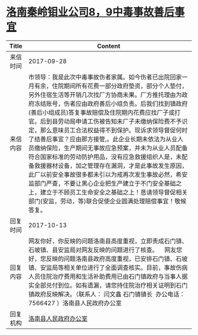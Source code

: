 # <a href="http://www.shangluo.gov.cn/zmhd/ldxxxx.jsp?urltype=leadermail.LeaderMailContentUrl&wbtreeid=1112&leadermailid=4357">洛南秦岭钼业公司8，9中毒事故善后事宜</a>
| Title |                                                                                                                                                                                                         Content                                                                                                                                                                                                          |
|:-----:|--------------------------------------------------------------------------------------------------------------------------------------------------------------------------------------------------------------------------------------------------------------------------------------------------------------------------------------------------------------------------------------------------------------------------|
| 来信时间  | 2017-09-28                                                                                                                                                                                                                                                                                                                                                                                                               |
| 来信内容  | 市领导：我是此次中毒事故伤者家属。如今伤者已出院回家一月有余，住院期间所有花费一部分政府垫资，部分个人垫付，另外住宿生活等开销几次找厂方协商未果。厂方推托理由为政府冻结账号，伤者应由政府善后小组负责。后我们找到镇政府(善后小组成员)答复事故赔偿及住院期内花费应找厂子或打官。后到县劳动局申请工伤被告知未厂子未缴纳保险费不予识定，那么意味员工合法权益得不到保护。现诉求领导督促何时了结善后事宜？应由那方接管,。此企业长期未依法为从业人员缴纳保险，生产期间无事故应急预案，并未为从业人员配备符合国家标准的劳动防护用品，没有应急救援组织人是，未配备救援器材设备，加之管理存在漏洞，才是此事故发生原因，此厂以前安全事故很多都未引以为戒再次发生事故必然，希安监部门严查，不要让黑心企业把生产建立于不门安全基础之上，建立于不顾员工生命安全之基础之上！恳请领导督促相关部门(安监，劳动，等)联合促使企业圆满处理赔偿事宜！敬候答复。 |
| 回复时间  | 2017-10-13                                                                                                                                                                                                                                                                                                                                                                                                               |
| 回复内容  | 网友你好，你反映的问题洛南县高度重视，立即责成石门镇、石坡镇、县安监局对网友反映的问题进行了核查。    网友您好，您反映的问题洛南县政府高度重视，已安排石门镇、石坡镇、安监局等相关单位进行了全面调查核实。目前，事故伤病人员住院治疗费用和生活补助费用已由石门镇政府与当事人据实全部兑付到位。如有遗漏，请您持住院治疗相关证明到石门镇政府反映解决。（联系人： 闫文鑫 石门镇镇长  办公电话：7566427 ）洛南县人民政府办公室                                                                                                                                                                                                    |
| 回复机构  | <a href="../../categories/agencies/洛南县人民政府办公室.md">洛南县人民政府办公室</a>                                                                                                                                                                                                                                                                                                                                                           |